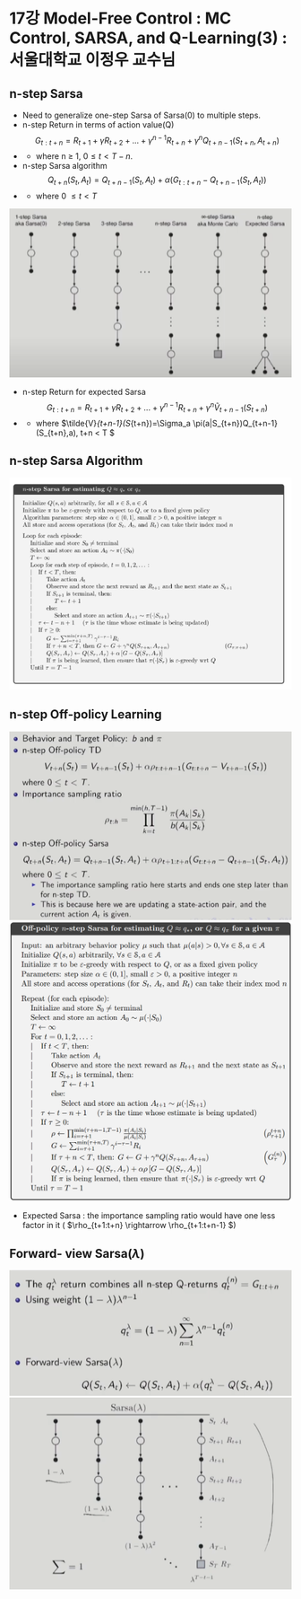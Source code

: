 # 17강 Model-Free Control : MC Control, SARSA, and Q-Learning(3) : 서울대학교 이정우 교수님

## n-step Sarsa
- Need to generalize one-step Sarsa of Sarsa(0) to multiple steps.
- n-step Return in terms of action value(Q)
$$ G_{t:t+n} = R_{t+1} + \gamma R_{t+2} + ... + \gamma^{n-1}R_{t+n} + \gamma^n Q_{t+n-1}(S_{t+n},A_{t+n})$$
- - where n $\geq$ 1, $0\leq t < T-n$.
- n-step Sarsa algorithm
$$ Q_{t+n}(S_t,A_t) = Q_{t+n-1}(S_t,A_t) + \alpha(G_{t:t+n}- Q_{t+n-1}(S_t,A_t))$$
- - where 0 $\leq t < T$  

<img src="./img/99_algorithm.PNG">   

- n-step Return for expected Sarsa
$$ G_{t:t+n} = R_{t+1} + \gamma R_{t+2} + ... + \gamma^{n-1}R_{t+n} + \gamma^n \tilde{V}_{t+n-1}(S_{t+n})$$
- - where $\tilde{V}_{t+n-1}(S_{t+n})=\Sigma_a \pi(a|S_{t+n})Q_{t+n-1}(S_{t+n},a), t+n < T $

## n-step Sarsa Algorithm
<img src="./img/100_algorithm.PNG">   

## n-step Off-policy Learning
<img src="./img/101_algorithm.PNG">   
<img src="./img/102_algorithm.PNG">    

- Expected Sarsa : the importance sampling ratio would have one less factor in it ( $\rho_{t+1:t+n} \rightarrow \rho_{t+1:t+n-1} $)

## Forward- view Sarsa($\lambda$)
<img src="./img/103_algorithm.PNG">    
<img src="./img/104_algorithm.PNG">    

